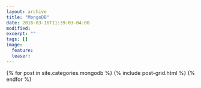 ```yaml
---
layout: archive
title: "MongoDB"
date: 2016-03-16T11:39:03-04:00
modified:
excerpt: ""
tags: []
image:
  feature:
  teaser:
---
```


<div class="tiles">
{% for post in site.categories.mongodb %}
  {% include post-grid.html %}
{% endfor %}
</div><!-- /.tiles -->
